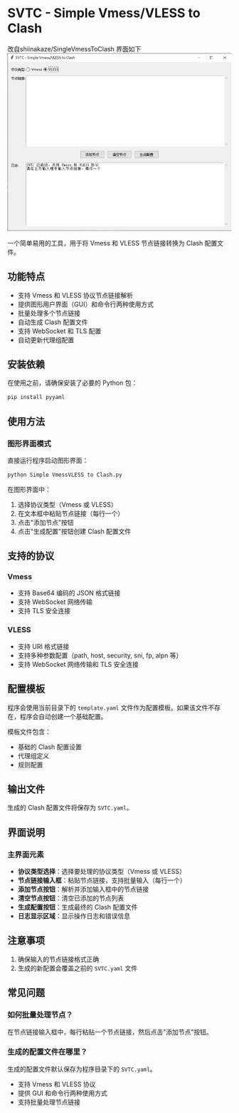 # SVTC - Simple Vmess/VLESS to Clash
改自shiinakaze/SingleVmessToClash
界面如下
![](2025-08-27_132031_822.png)

一个简单易用的工具，用于将 Vmess 和 VLESS 节点链接转换为 Clash 配置文件。

## 功能特点

- 支持 Vmess 和 VLESS 协议节点链接解析
- 提供图形用户界面（GUI）和命令行两种使用方式
- 批量处理多个节点链接
- 自动生成 Clash 配置文件
- 支持 WebSocket 和 TLS 配置
- 自动更新代理组配置

## 安装依赖

在使用之前，请确保安装了必要的 Python 包：

```bash
pip install pyyaml
```

## 使用方法

### 图形界面模式

直接运行程序启动图形界面：

```bash
python Simple VmessVLESS to Clash.py
```

在图形界面中：
1. 选择协议类型（Vmess 或 VLESS）
2. 在文本框中粘贴节点链接（每行一个）
3. 点击"添加节点"按钮
4. 点击"生成配置"按钮创建 Clash 配置文件

## 支持的协议

### Vmess
- 支持 Base64 编码的 JSON 格式链接
- 支持 WebSocket 网络传输
- 支持 TLS 安全连接

### VLESS
- 支持 URI 格式链接
- 支持多种参数配置（path, host, security, sni, fp, alpn 等）
- 支持 WebSocket 网络传输和 TLS 安全连接

## 配置模板

程序会使用当前目录下的 `template.yaml` 文件作为配置模板。如果该文件不存在，程序会自动创建一个基础配置。

模板文件包含：
- 基础的 Clash 配置设置
- 代理组定义
- 规则配置

## 输出文件

生成的 Clash 配置文件将保存为 `SVTC.yaml`。

## 界面说明

### 主界面元素
- **协议类型选择**：选择要处理的协议类型（Vmess 或 VLESS）
- **节点链接输入框**：粘贴节点链接，支持批量输入（每行一个）
- **添加节点按钮**：解析并添加输入框中的节点链接
- **清空节点按钮**：清空已添加的节点列表
- **生成配置按钮**：生成最终的 Clash 配置文件
- **日志显示区域**：显示操作日志和错误信息

## 注意事项

1. 确保输入的节点链接格式正确
2. 生成的新配置会覆盖之前的 `SVTC.yaml` 文件

## 常见问题

### 如何批量处理节点？
在节点链接输入框中，每行粘贴一个节点链接，然后点击"添加节点"按钮。

### 生成的配置文件在哪里？
生成的配置文件默认保存为程序目录下的 `SVTC.yaml`。

- 支持 Vmess 和 VLESS 协议
- 提供 GUI 和命令行两种使用方式
- 支持批量处理节点链接
